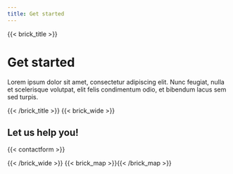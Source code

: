 ```yaml
---
title: Get started
---
```

{{< brick_title >}}

# Get started

Lorem ipsum dolor sit amet, consectetur adipiscing elit. Nunc feugiat, nulla et scelerisque volutpat, elit felis condimentum odio, et bibendum lacus sem sed turpis. 

{{< /brick_title >}}
{{< brick_wide >}}

## Let us help you!

{{< contactform >}}

{{< /brick_wide >}}
{{< brick_map >}}{{< /brick_map >}}
